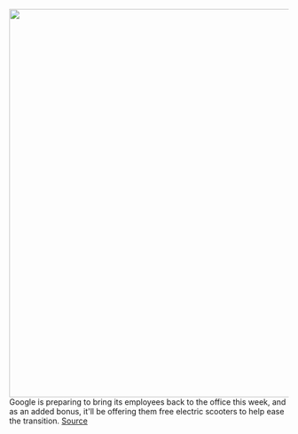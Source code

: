 <img src='https://cdn.vox-cdn.com/thumbor/7HLV1tmu7DKPyfUt8dbLBJhSKig=/0x0:2040x1360/1200x800/filters:focal(857x517:1183x843)/cdn.vox-cdn.com/uploads/chorus_image/image/70707433/jbareham_181112_3077_0009.0.jpg' width='700px' /><br/>
Google is preparing to bring its employees back to the office this week, and as an added bonus, it'll be offering them free electric scooters to help ease the transition.
<a href='https://www.theverge.com/2022/4/4/23004667/google-unagi-electric-scooter-subscription-return-office'> Source <a/>